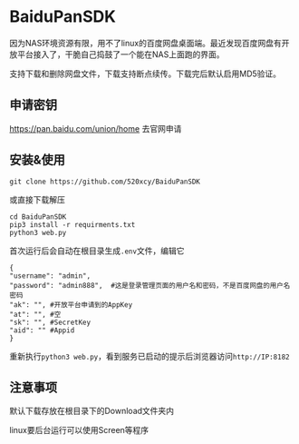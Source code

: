 # BaiduPanSDK
因为NAS环境资源有限，用不了linux的百度网盘桌面端。最近发现百度网盘有开放平台接入了，干脆自己捣鼓了一个能在NAS上面跑的界面。

支持下载和删除网盘文件，下载支持断点续传。下载完后默认启用MD5验证。

## 申请密钥
https://pan.baidu.com/union/home
去官网申请

## 安装&使用
```
git clone https://github.com/520xcy/BaiduPanSDK
```
或直接下载解压
```
cd BaiduPanSDK
pip3 install -r requirments.txt
python3 web.py
```
首次运行后会自动在根目录生成```.env```文件，编辑它
```
{
"username": "admin", 
"password": "admin888",  #这是登录管理页面的用户名和密码，不是百度网盘的用户名密码
"ak": "", #开放平台申请到的AppKey
"at": "", #空
"sk": "", #SecretKey
"aid": "" #Appid
}
```
重新执行```python3 web.py```，看到服务已启动的提示后浏览器访问```http://IP:8182```

## 注意事项
默认下载存放在根目录下的Download文件夹内

linux要后台运行可以使用Screen等程序

